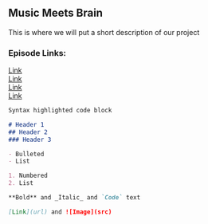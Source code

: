 ## Music Meets Brain

This is where we will put a short description of our project

### Episode Links:

[Link](./introepisode.mp3)\
[Link](./episode1.mp3)\
[Link](./episode2.mp3)\
[Link](./episode3.mp3)


```markdown
Syntax highlighted code block

# Header 1
## Header 2
### Header 3

- Bulleted
- List

1. Numbered
2. List

**Bold** and _Italic_ and `Code` text

[Link](url) and ![Image](src)
```
